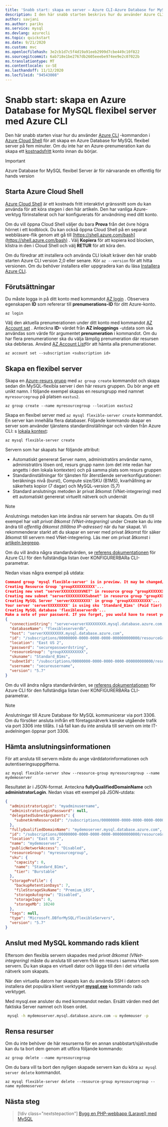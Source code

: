 ```yaml
---
title: 'Snabb start: skapa en server – Azure CLI-Azure Database for MySQL-flexibel Server'
description: I den här snabb starten beskrivs hur du använder Azure CLI för att skapa en Azure Database for MySQL flexibel server i en Azure-resurs grupp.
author: savjani
ms.author: pariks
ms.service: mysql
ms.devlang: azurecli
ms.topic: quickstart
ms.date: 9/21/2020
ms.custom: mvc
ms.openlocfilehash: 3e2cb1d7c5f4d19a91eeb2999d7cbe449c10f822
ms.sourcegitcommit: 6ab718e1be2767db2605eeebe974ee9e2c07022b
ms.translationtype: MT
ms.contentlocale: sv-SE
ms.lasthandoff: 11/12/2020
ms.locfileid: "94543008"
---
```

# <a name="quickstart-create-an-azure-database-for-mysql-flexible-server-using-azure-cli"></a>Snabb start: skapa en Azure Database for MySQL flexibel server med Azure CLI

Den här snabb starten visar hur du använder [Azure CLI](/cli/azure/get-started-with-azure-cli) -kommandon i [Azure Cloud Shell](https://shell.azure.com) för att skapa en Azure Database for MySQL flexibel server på fem minuter. Om du inte har en Azure-prenumeration kan du skapa ett [kostnadsfritt](https://azure.microsoft.com/free/) konto innan du börjar.

> [!IMPORTANT] 
> Azure Database for MySQL flexibel Server är för närvarande en offentlig för hands version

## <a name="launch-azure-cloud-shell"></a>Starta Azure Cloud Shell

[Azure Cloud Shell](../../cloud-shell/overview.md) är ett kostnads fritt interaktivt gränssnitt som du kan använda för att köra stegen i den här artikeln. Den har vanliga Azure-verktyg förinstallerat och har konfigurerats för användning med ditt konto.

Om du vill öppna Cloud Shell väljer du bara **Prova** från det övre högra hörnet i ett kodblock. Du kan också öppna Cloud Shell på en separat webbläsare-flik genom att gå till [https://shell.azure.com/bash](https://shell.azure.com/bash) . Välj **Kopiera** för att kopiera kod blocken, klistra in den i Cloud Shell och välj **RETUR** för att köra den.

Om du föredrar att installera och använda CLI lokalt kräver den här snabb starten Azure CLI version 2,0 eller senare. Kör `az --version` för att hitta versionen. Om du behöver installera eller uppgradera kan du läsa [Installera Azure CLI](/cli/azure/install-azure-cli).

## <a name="prerequisites"></a>Förutsättningar

Du måste logga in på ditt konto med kommandot [AZ login](/cli/azure/reference-index#az-login) . Observera egenskapen **ID** som refererar till **prenumerations-ID** för ditt Azure-konto.

```azurecli-interactive
az login
```

Välj den aktuella prenumerationen under ditt konto med kommandot [AZ Account set](/cli/azure/account#az-account-set) . Anteckna **ID-** värdet från **AZ inloggnings** -utdata som ska användas som värde för argumentet **prenumeration** i kommandot. Om du har flera prenumerationer ska du välja lämplig prenumeration där resursen ska debiteras. Använd [AZ Account List](/cli/azure/account#az-account-list)för att hämta alla prenumerationer.

```azurecli
az account set --subscription <subscription id>
```

## <a name="create-a-flexible-server"></a>Skapa en flexibel server

Skapa en [Azure-resurs grupp](../../azure-resource-manager/management/overview.md) med `az group create` kommandot och skapa sedan din MySQL-flexibla server i den här resurs gruppen. Du bör ange ett unikt namn. I följande exempel skapas en resursgrupp med namnet `myresourcegroup` på platsen `eastus2`.

```azurecli-interactive
az group create --name myresourcegroup --location eastus2
```

Skapa en flexibel server med `az mysql flexible-server create` kommandot. En server kan innehålla flera databaser. Följande kommando skapar en server som använder tjänstens standardinställningar och värden från Azure CLI: s [lokala kontext](/cli/azure/local-context): 

```azurecli
az mysql flexible-server create
```

Servern som har skapats har följande attribut: 
- Automatiskt genererat Server namn, administratörs användar namn, administratörs lösen ord, resurs grupp namn (om det inte redan har angetts i den lokala kontexten) och på samma plats som resurs gruppen 
- Standardinställningar för tjänsten för återstående serverkonfigurationer: beräknings nivå (burst), Compute size/SKU (B1MS), kvarhållning av säkerhets kopior (7 dagar) och MySQL-version (5,7)
- Standard anslutnings metoden är privat åtkomst (VNet-integrering) med ett automatiskt genererat virtuellt nätverk och undernät

> [!NOTE] 
> Anslutnings metoden kan inte ändras när servern har skapats. Om du till exempel har valt *privat åtkomst (VNet-integrering)* under Create kan du inte ändra till *offentlig åtkomst (tillåtna IP-adresser)* när du har skapat. Vi rekommenderar starkt att du skapar en server med privat åtkomst för säker åtkomst till servern med VNet-integrering. Läs mer om privat åtkomst i [artikeln begrepp](./concepts-networking.md).

Om du vill ändra några standardvärden, se [referens dokumentationen](/cli/azure/mysql/flexible-server) för Azure CLI för den fullständiga listan över KONFIGURERBARa CLI-parametrar. 

Nedan visas några exempel på utdata: 

```json
Command group 'mysql flexible-server' is in preview. It may be changed/removed in a future release.
Creating Resource Group 'groupXXXXXXXXXX'...
Creating new vnet "serverXXXXXXXXXVNET" in resource group "groupXXXXXXXXXX"...
Creating new subnet "serverXXXXXXXXXSubnet" in resource group "groupXXXXXXXXXX" and delegating it to "Microsoft.DBforMySQL/flexibleServers"...
Creating MySQL Server 'serverXXXXXXXXX' in group 'groupXXXXXXXXXX'...
Your server 'serverXXXXXXXXX' is using sku 'Standard_B1ms' (Paid Tier). Please refer to https://aka.ms/mysql-pricing for pricing details
Creating MySQL database 'flexibleserverdb'...
Make a note of your password. If you forget, you would have to reset your password with 'az mysql flexible-server update -n serverXXXXXXXXX -g groupXXXXXXXXXX -p <new-password>'.
{
  "connectionString": "server=serverXXXXXXXXX.mysql.database.azure.com;database=flexibleserverdb;uid=secureusername;pwd=securepasswordstring",
  "databaseName": "flexibleserverdb",
  "host": "serverXXXXXXXXX.mysql.database.azure.com",
  "id": "/subscriptions/00000000-0000-0000-0000-000000000000/resourceGroups/groupXXXXXXXXXX/providers/Microsoft.DBforMySQL/flexibleServers/serverXXXXXXXXX",
  "location": "East US 2",
  "password": "securepasswordstring",
  "resourceGroup": "groupXXXXXXXXXX",
  "skuname": "Standard_B1ms",
  "subnetId": "/subscriptions/00000000-0000-0000-0000-000000000000/resourceGroups/groupXXXXXXXXXX/providers/Microsoft.Network/virtualNetworks/serverXXXXXXXXXVNET/subnets/serverXXXXXXXXXSubnet",
  "username": "secureusername",
  "version": "5.7"
}
```

Om du vill ändra några standardvärden, se [referens dokumentationen](/cli/azure/mysql/flexible-server) för Azure CLI för den fullständiga listan över KONFIGURERBARa CLI-parametrar. 

> [!NOTE]
> Anslutningar till Azure Database för MySQL kommunicerar via port 3306. Om du försöker ansluta inifrån ett företagsnätverk kanske utgående trafik via port 3306 inte tillåts. I så fall kan du inte ansluta till servern om inte IT-avdelningen öppnar port 3306.

## <a name="get-the-connection-information"></a>Hämta anslutningsinformationen

För att ansluta till servern måste du ange värddatorinformationen och autentiseringsuppgifterna.

```azurecli-interactive
az mysql flexible-server show --resource-group myresourcegroup --name mydemoserver
```

Resultatet är i JSON-format. Anteckna **fullyQualifiedDomainName** och **administratorLogin**. Nedan visas ett exempel på JSON-utdata: 

```json
{
  "administratorLogin": "myadminusername",
  "administratorLoginPassword": null,
  "delegatedSubnetArguments": {
    "subnetArmResourceId": "/subscriptions/00000000-0000-0000-0000-000000000000/resourceGroups/myresourcegroup/providers/Microsoft.Network/virtualNetworks/mydemoserverVNET/subnets/mydemoserverSubnet"
  },
  "fullyQualifiedDomainName": "mydemoserver.mysql.database.azure.com",
  "id": "/subscriptions/00000000-0000-0000-0000-000000000000/resourceGroups/myresourcegroup/providers/Microsoft.DBforMySQL/flexibleServers/mydemoserver",
  "location": "East US 2",
  "name": "mydemoserver",
  "publicNetworkAccess": "Disabled",
  "resourceGroup": "myresourcegroup",
  "sku": {
    "capacity": 0,
    "name": "Standard_B1ms",
    "tier": "Burstable"
  },
  "storageProfile": {
    "backupRetentionDays": 7,
    "fileStorageSkuName": "Premium_LRS",
    "storageAutogrow": "Disabled",
    "storageIops": 0,
    "storageMb": 10240
  },
  "tags": null,
  "type": "Microsoft.DBforMySQL/flexibleServers",
  "version": "5.7"
}
```

## <a name="connect-using-mysql-command-line-client"></a>Anslut med MySQL kommando rads klient

Eftersom den flexibla servern skapades med *privat åtkomst (VNet-integrering)* måste du ansluta till servern från en resurs i samma VNet som servern. Du kan skapa en virtuell dator och lägga till den i det virtuella nätverk som skapats. 

När den virtuella datorn har skapats kan du använda SSH i datorn och installera det populära klient verktyget **[mysql.exe](https://dev.mysql.com/downloads/)** kommando rads verktyget.

Med mysql.exe ansluter du med kommandot nedan. Ersätt värden med det faktiska Server namnet och lösen ordet. 

```bash
 mysql -h mydemoserver.mysql.database.azure.com -u mydemouser -p
```

## <a name="clean-up-resources"></a>Rensa resurser

Om du inte behöver de här resurserna för en annan snabbstart/självstudie kan du ta bort dem genom att utföra följande kommando:

```azurecli-interactive
az group delete --name myresourcegroup
```

Om du bara vill ta bort den nyligen skapade servern kan du köra `az mysql server delete` kommandot.

```azurecli-interactive
az mysql flexible-server delete --resource-group myresourcegroup --name mydemoserver
```

## <a name="next-steps"></a>Nästa steg

> [!div class="nextstepaction"]
>[Bygg en PHP-webbapp (Laravel) med MySQL](tutorial-php-database-app.md)